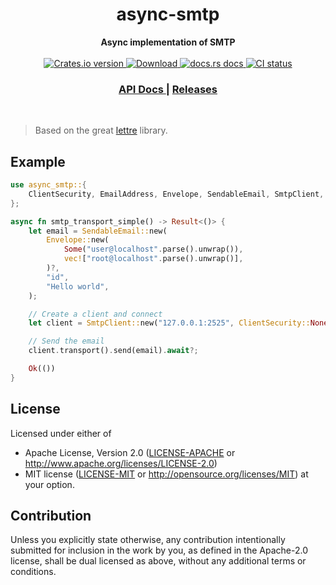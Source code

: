 <h1 align="center">async-smtp</h1>
<div align="center">
 <strong>
   Async implementation of SMTP
 </strong>
</div>

<br />

<div align="center">
  <!-- Crates version -->
  <a href="https://crates.io/crates/async-smtp">
    <img src="https://img.shields.io/crates/v/async-smtp.svg?style=flat-square"
    alt="Crates.io version" />
  </a>
  <!-- Downloads -->
  <a href="https://crates.io/crates/async-smtp">
    <img src="https://img.shields.io/crates/d/async-smtp.svg?style=flat-square"
      alt="Download" />
  </a>
  <!-- docs.rs docs -->
  <a href="https://docs.rs/async-smtp">
    <img src="https://img.shields.io/badge/docs-latest-blue.svg?style=flat-square"
      alt="docs.rs docs" />
  </a>
  <!-- CI -->
  <a href="https://github.com/async-email/async-smtp/actions">
    <img src="https://github.com/async-email/async-smtp/workflows/CI/badge.svg"
      alt="CI status" />
  </a>
</div>

<div align="center">
  <h3>
    <a href="https://docs.rs/async-smtp">
      API Docs
    </a>
    <span> | </span>
    <a href="https://github.com/async-email/async-smtp/releases">
      Releases
    </a>
  </h3>
</div>

<br/>

> Based on the great [lettre](https://crates.io/crates/lettre) library.

## Example

```rust
use async_smtp::{
    ClientSecurity, EmailAddress, Envelope, SendableEmail, SmtpClient, Transport,
};

async fn smtp_transport_simple() -> Result<()> {
    let email = SendableEmail::new(
        Envelope::new(
            Some("user@localhost".parse().unwrap()),
            vec!["root@localhost".parse().unwrap()],
        )?,
        "id",
        "Hello world",
    );

    // Create a client and connect
    let client = SmtpClient::new("127.0.0.1:2525", ClientSecurity::None).await?;

    // Send the email
    client.transport().send(email).await?;

    Ok(())
}
```

## License

Licensed under either of
 * Apache License, Version 2.0 ([LICENSE-APACHE](LICENSE-APACHE) or http://www.apache.org/licenses/LICENSE-2.0)
 * MIT license ([LICENSE-MIT](LICENSE-MIT) or http://opensource.org/licenses/MIT)
at your option.

## Contribution

Unless you explicitly state otherwise, any contribution intentionally submitted
for inclusion in the work by you, as defined in the Apache-2.0 license, shall
be dual licensed as above, without any additional terms or conditions.
